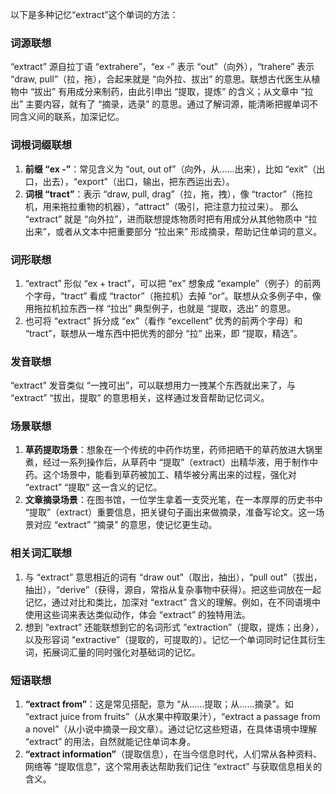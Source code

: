 以下是多种记忆“extract”这个单词的方法：

### 词源联想
“extract” 源自拉丁语 “extrahere”，“ex -” 表示 “out”（向外），“trahere” 表示 “draw, pull”（拉，拖），合起来就是 “向外拉、拔出” 的意思。联想古代医生从植物中 “拔出” 有用成分来制药，由此引申出 “提取，提炼” 的含义；从文章中 “拉出” 主要内容，就有了 “摘录，选录” 的意思。通过了解词源，能清晰把握单词不同含义间的联系，加深记忆。

### 词根词缀联想
1. **前缀 “ex -”**：常见含义为 “out, out of”（向外，从……出来），比如 “exit”（出口，出去），“export”（出口，输出，把东西运出去）。
2. **词根 “tract”**：表示 “draw, pull, drag”（拉，拖，拽），像 “tractor”（拖拉机，用来拖拉重物的机器），“attract”（吸引，把注意力拉过来）。
那么 “extract” 就是 “向外拉”，进而联想提炼物质时把有用成分从其他物质中 “拉出来”，或者从文本中把重要部分 “拉出来” 形成摘录，帮助记住单词的意义。

### 词形联想
1. “extract” 形似 “ex + tract”，可以把 “ex” 想象成 “example”（例子）的前两个字母，“tract” 看成 “tractor”（拖拉机）去掉 “or”。联想从众多例子中，像用拖拉机拉东西一样 “拉出” 典型例子，也就是 “提取，选出” 的意思。
2. 也可将 “extract” 拆分成 “ex”（看作 “excellent” 优秀的前两个字母）和 “tract”，联想从一堆东西中把优秀的部分 “拉” 出来，即 “提取，精选”。

### 发音联想
“extract” 发音类似 “一拽可出”，可以联想用力一拽某个东西就出来了，与 “extract” “拔出，提取” 的意思相关，这样通过发音帮助记忆词义。

### 场景联想
1. **草药提取场景**：想象在一个传统的中药作坊里，药师把晒干的草药放进大锅里煮，经过一系列操作后，从草药中 “提取”（extract）出精华液，用于制作中药。这个场景中，能看到草药被加工、精华被分离出来的过程，强化对 “extract” “提取” 这一含义的记忆。
2. **文章摘录场景**：在图书馆，一位学生拿着一支荧光笔，在一本厚厚的历史书中 “提取”（extract）重要信息，把关键句子画出来做摘录，准备写论文。这一场景对应 “extract” “摘录” 的意思，使记忆更生动。

### 相关词汇联想
1. 与 “extract” 意思相近的词有 “draw out”（取出，抽出），“pull out”（拔出，抽出），“derive”（获得，源自，常指从复杂事物中获得）。把这些词放在一起记忆，通过对比和类比，加深对 “extract” 含义的理解。例如，在不同语境中使用这些词来表达类似动作，体会 “extract” 的独特用法。
2. 想到 “extract” 还能联想到它的名词形式 “extraction”（提取，提炼；出身），以及形容词 “extractive”（提取的，可提取的）。记忆一个单词同时记住其衍生词，拓展词汇量的同时强化对基础词的记忆。

### 短语联想
1. **“extract from”**：这是常见搭配，意为 “从……提取；从……摘录”。如 “extract juice from fruits”（从水果中榨取果汁），“extract a passage from a novel”（从小说中摘录一段文章）。通过记忆这些短语，在具体语境中理解 “extract” 的用法，自然就能记住单词本身。
2. **“extract information”**（提取信息），在当今信息时代，人们常从各种资料、网络等 “提取信息”，这个常用表达帮助我们记住 “extract” 与获取信息相关的含义。 